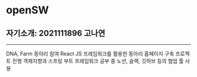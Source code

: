 # openSW

## 자기소개: 2021111896 고나연

<hr/>

DNA, Farm 동아리 참여
React JS 프레임워크를 활용한 동아리 홈페이지 구축 프로젝트 진행
객체지향과 스프링 부트 프레임워크 공부 중
노션, 슬랙, 깃허브 등의 협업 툴 사용
